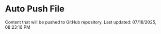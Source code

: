 # Auto Push File

Content that will be pushed to GitHub repository.
Last updated: 07/18/2025, 08:23:16 PM
